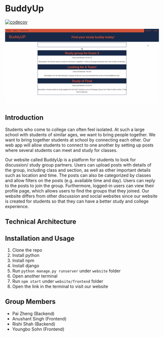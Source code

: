# BuddyUp

[![codecov](https://codecov.io/gh/CS222-UIUC/course-project-team-9/branch/main/graph/badge.svg?token=560kNMSO7H)](https://codecov.io/gh/CS222-UIUC/course-project-team-9)

![alt text](demo.png)

## Introduction
Students who come to college can often feel isolated. At such a large school with students of similar ages, we want to bring people together. We want to bring together students at school by connecting each other. Our web app will allow students to connect to one another by setting up posts where several students can meet and study for classes.

Our website called BuddyUp is a platform for students to look for discussion/ study group partners. Users can upload posts with details of the group, including class and section, as well as other important details such as location and time. The posts can also be categorized by classes and allow filters on the posts (e.g. available time and day). Users can reply to the posts to join the group.  Furthermore, logged-in users can view their profile page, which allows users to find the groups that they joined. Our website differs from other discussion and social websites since our website is created for students so that they can have a better study and college experience.

## Technical Architecture

## Installation and Usage
1. Clone the repo
2. Install python 
3. Install npm
4. Install django 
5. Run `python manage.py runserver` under `website` folder
6. Open another terminal
7. Run `npm start` under `website/frontend` folder
8. Open the link in the terminal to visit our website

## Group Members
- Pai Zheng (Backend)
- Anushant Singh (Frontend)
- Rishi Shah (Backend)
- Youngbo Sohn (Frontend)
